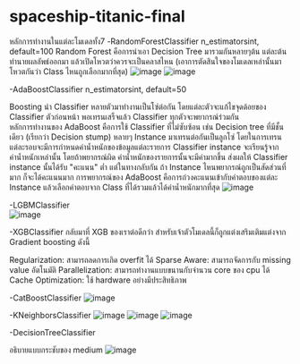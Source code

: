 # spaceship-titanic-final

หลักการทำงานในแต่ละโมเดลทั้ง7
-RandomForestClassifier n_estimatorsint, default=100
  Random Forest คือการนำเอา Decision Tree มารวมกันหลายๆต้น แต่ละต้นทำนายผลลัพธ์ออกมา แล้วเปิดโหวตว่าควรจะเป็นคลาสไหน (เอาการตัดสินใจของโมเดลเหล่านั้นมาโหวตกันว่า Class ไหนถูกเลือกมากที่สุด)
  ![image](https://user-images.githubusercontent.com/78127819/198812660-80e2f2f8-b0ae-4b8b-81fd-1bcfddefaade.png)
  ![image](https://user-images.githubusercontent.com/78127819/198812666-169834f7-2741-4449-b04d-7d80e973f163.png)

-AdaBoostClassifier n_estimatorsint, default=50

  Boosting นำ Classifier หลายตัวมาทำงานเป็นโซ่ต่อกัน โดยแต่ละตัวจะแก้ไขจุดด้อยของ Classifier ตัวก่อนหน้า พอเทรนเสร็จแล้ว Classifier ทุกตัวจะพยากรณ์ร่วมกัน\
  หลักการทำงานของ AdaBoost คือการใช้ Classifier ที่ไม่ซับซ้อน เช่น Decision tree ที่มีชั้นเดียว (เรียกว่า Decision stump) หลายๆ Instance มาเทรนต่อกันเป็นลูกโซ่ โดยในการเทรนแต่ละรอบจะมีการกำหนดค่าน้ำหนักของข้อมูลแต่ละรายการ Classifier instance จะเรียนรู้จากค่าน้ำหนักเหล่านั้น โดยถ้าพยากรณ์ผิด ค่าน้ำหนักของรายการนั้นจะมีค่ามากขึ้น ส่งผลให้ Classifier instance นั้นได้รับ "คะแนน" ต่ำ แต่ในทางกลับกัน ถ้า Instance ไหนพยากรณ์ถูกเป็นสัดส่วนที่มาก ก็จะได้คะแนนมาก
การพยากรณ์ของ AdaBoost คือการถ่วงคะแนนเข้ากับคำตอบของแต่ละ Instance แล้วเลือกคำตอบจาก Class ที่ได้รวมแล้วได้ค่าน้ำหนักมากที่สุด
  ![image](https://user-images.githubusercontent.com/78127819/198813303-700582e9-a29b-431d-8568-560a6766519c.png)
 
-LGBMClassifier  
 ![image](https://user-images.githubusercontent.com/78127819/198814383-f432771d-a685-42a8-8caa-d626c9d61bf7.png)

-XGBClassifier
กลับมาที่ XGB ของเราต่อดีกว่า สำหรับเจ้าตัวโมเดลนี้ก็ถูกแต่งเสริมเติมแต่งจาก Gradient boosting ดังนี้

Regularization: สามารถลดการเกิด overfit ได้
Sparse Aware: สามารถจัดการกับ missing value อัตโนมัติ
Parallelization: สามารถทำงานแบบขนานกับจำนวน core ของ cpu ได้
Cache Optimization: ใช้ hardware อย่างมีประสิทธิภาพ

-CatBoostClassifier
![image](https://user-images.githubusercontent.com/78127819/198815074-6a7fd167-1132-4855-827e-36a44fa29865.png)

-KNeighborsClassifier
![image](https://user-images.githubusercontent.com/78127819/198814506-55b29a5a-44bb-421b-975c-42e60eeac4d4.png)
![image](https://user-images.githubusercontent.com/78127819/198814514-c5c05f8f-53df-4d13-a80c-69a8839b2014.png)
![image](https://user-images.githubusercontent.com/78127819/198814525-9134a20f-ff2b-49b2-ba44-ed0fc447fc01.png)

-DecisionTreeClassifier
 
 อธิบายแบบกระชับของ medium
 ![image](https://user-images.githubusercontent.com/78127819/198814642-d5c832ed-f548-4fae-aec6-eee156ef123b.png)

